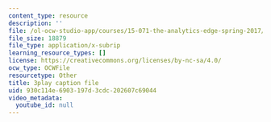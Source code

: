 ```yaml
---
content_type: resource
description: ''
file: /ol-ocw-studio-app/courses/15-071-the-analytics-edge-spring-2017/930c114e6903197d3cdc202607c69044_ayrdDJPAD5M.srt
file_size: 18879
file_type: application/x-subrip
learning_resource_types: []
license: https://creativecommons.org/licenses/by-nc-sa/4.0/
ocw_type: OCWFile
resourcetype: Other
title: 3play caption file
uid: 930c114e-6903-197d-3cdc-202607c69044
video_metadata:
  youtube_id: null
---
```

